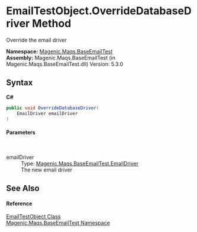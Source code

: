 # EmailTestObject.OverrideDatabaseDriver Method 
 

Override the email driver

**Namespace:**&nbsp;<a href="#/MAQS_5/Email_AUTOGENERATED/Magenic-Maqs-BaseEmailTest_Namespace">Magenic.Maqs.BaseEmailTest</a><br />**Assembly:**&nbsp;Magenic.Maqs.BaseEmailTest (in Magenic.Maqs.BaseEmailTest.dll) Version: 5.3.0

## Syntax

**C#**<br />
``` C#
public void OverrideDatabaseDriver(
	EmailDriver emailDriver
)
```


#### Parameters
&nbsp;<dl><dt>emailDriver</dt><dd>Type: <a href="#/MAQS_5/Email_AUTOGENERATED/EmailDriver_Class">Magenic.Maqs.BaseEmailTest.EmailDriver</a><br />The new email driver</dd></dl>

## See Also


#### Reference
<a href="#/MAQS_5/Email_AUTOGENERATED/EmailTestObject_Class">EmailTestObject Class</a><br /><a href="#/MAQS_5/Email_AUTOGENERATED/Magenic-Maqs-BaseEmailTest_Namespace">Magenic.Maqs.BaseEmailTest Namespace</a><br />